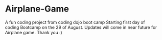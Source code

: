 # Airplane-Game
A fun coding project from coding dojo boot camp
Starting first day of coding Bootcamp on the 29 of August.
Updates will come in near future for Airplane game.
Thank you :)
